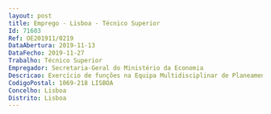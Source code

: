 ```yaml
--- 
layout: post
title: Emprego - Lisboa - Técnico Superior
Id: 71603
Ref: OE201911/0219
DataAbertura: 2019-11-13
DataFecho: 2019-11-27
Trabalho: Técnico Superior
Empregador: Secretaria-Geral do Ministério da Economia
Descricao: Exercício de funções na Equipa Multidisciplinar de Planeamento e Informação de Gestão (EMPIG)   Assegurar que é prestada por todos os serviços, organismos e outras entidades do ministério, a informação financeira e orçamental, requerida e de reporte obrigatório   Preparar informação para a elaboração do Orçamento de Estado para o ministério, assegurando a fiabilidade, consistência e coerência da informação   Definir indicadores de economia, eficiência e eficácia do programa, nomeadamente os respetivos objetivos e metas   Preparar informação para a produção de relatórios e indicadores de execução orçamental do ministério   Preparar o documento técnico de apoio ao relatório previsto no artigo 72.º A da Lei n.º 91 2001, de 20 de agosto, na sua redação atual (Relatório de Execução do Programa Orçamental)   Preparar informação para elaborar e apresentar o contributo do ministério para a Conta Geral do Estado   Apresentar mensalmente a projeção da despesa para o conjunto do programa orçamental, incluindo a validação das previsões mensais das respetivas entidades   Analisar os desvios da execução orçamental, os respetivos riscos para o conjunto do ano, elaborando para o efeito o relatório mensal de análise do programa   Definir os indicadores de economia, eficiência e eficácia do programa, nomeadamente os respetivos objetivos e metas. Avaliar o grau de execução dos objetivos   Emitir parecer prévio sobre as alterações orçamentais que careçam de autorização do membro do governo responsável pela área das finanças ou do membro do governo da área setorial   Emitir parecer prévio sobre os processos de natureza orçamental das entidades do programa orçamental que careçam de autorização do membro do governo responsável pela área das finanças  Proceder mensalmente à validação do reporte dos Fundos Disponíveis reportados pelas entidades do programa orçamental.
CodigoPostal: 1069-218 LISBOA
Concelho: Lisboa
Distrito: Lisboa
--- 
```

